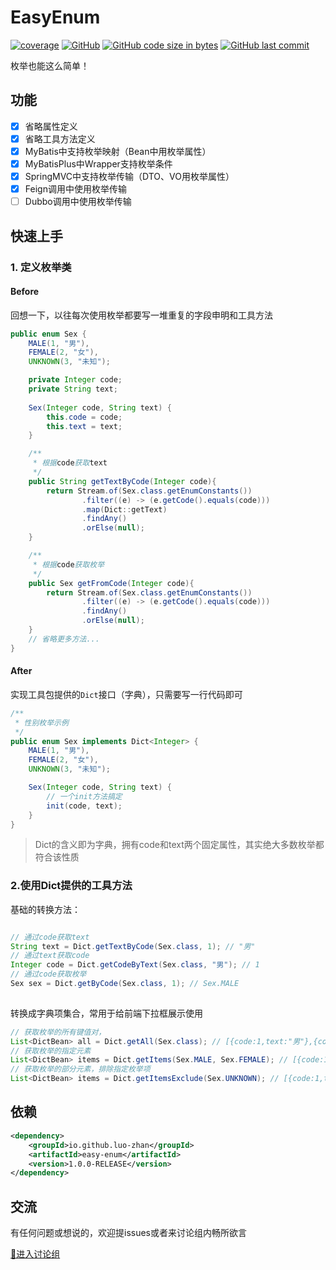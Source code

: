 # EasyEnum
[![coverage](https://img.shields.io/badge/coverage-100%25-red)]()
[![GitHub](https://img.shields.io/github/license/luo-zhan/EasyEnum)](http://opensource.org/licenses/apache-2-0)
[![GitHub code size in bytes](https://img.shields.io/github/languages/code-size/luo-zhan/EasyEnum)]()
[![GitHub last commit](https://img.shields.io/github/last-commit/luo-zhan/EasyEnum?label=Last%20commit)]()

枚举也能这么简单！

## 功能
- [x] 省略属性定义
- [x] 省略工具方法定义
- [x] MyBatis中支持枚举映射（Bean中用枚举属性）
- [x] MyBatisPlus中Wrapper支持枚举条件
- [x] SpringMVC中支持枚举传输（DTO、VO用枚举属性）
- [x] Feign调用中使用枚举传输
- [ ] Dubbo调用中使用枚举传输

## 快速上手

### 1. 定义枚举类
#### Before
回想一下，以往每次使用枚举都要写一堆重复的字段申明和工具方法
```java
public enum Sex {
    MALE(1, "男"),
    FEMALE(2, "女"),
    UNKNOWN(3, "未知");

    private Integer code;
    private String text;
    
    Sex(Integer code, String text) {
        this.code = code;
        this.text = text;
    }

    /**
     * 根据code获取text
     */
    public String getTextByCode(Integer code){
        return Stream.of(Sex.class.getEnumConstants())
                .filter((e) -> (e.getCode().equals(code)))
                .map(Dict::getText)
                .findAny()
                .orElse(null);
    }

    /**
     * 根据code获取枚举
     */
    public Sex getFromCode(Integer code){
        return Stream.of(Sex.class.getEnumConstants())
                .filter((e) -> (e.getCode().equals(code)))
                .findAny()
                .orElse(null);
    }
    // 省略更多方法...
}
```
#### After
实现工具包提供的`Dict`接口（字典），只需要写一行代码即可
```java
/**
 * 性别枚举示例
 */
public enum Sex implements Dict<Integer> {
    MALE(1, "男"),
    FEMALE(2, "女"),
    UNKNOWN(3, "未知");

    Sex(Integer code, String text) {
        // 一个init方法搞定
        init(code, text);
    }
}
```
> Dict的含义即为字典，拥有code和text两个固定属性，其实绝大多数枚举都符合该性质
### 2.使用Dict提供的工具方法
基础的转换方法：
```java

// 通过code获取text
String text = Dict.getTextByCode(Sex.class, 1); // "男"
// 通过text获取code
Integer code = Dict.getCodeByText(Sex.class, "男"); // 1
// 通过code获取枚举
Sex sex = Dict.getByCode(Sex.class, 1); // Sex.MALE
       

```
转换成字典项集合，常用于给前端下拉框展示使用
```java
// 获取枚举的所有键值对，
List<DictBean> all = Dict.getAll(Sex.class); // [{code:1,text:"男"},{code:2,text:"女"},{code:3,text:"未知"}]
// 获取枚举的指定元素
List<DictBean> items = Dict.getItems(Sex.MALE, Sex.FEMALE); // [{code:1,text:"男"},{code:2,text:"女"}]
// 获取枚举的部分元素，排除指定枚举项
List<DictBean> items = Dict.getItemsExclude(Sex.UNKNOWN); // [{code:1,text:"男"},{code:2,text:"女"}]
```

## 依赖
   ```xml
   <dependency>
       <groupId>io.github.luo-zhan</groupId>
       <artifactId>easy-enum</artifactId>
       <version>1.0.0-RELEASE</version>
   </dependency>
   ```

## 交流

有任何问题或想说的，欢迎提issues或者来讨论组内畅所欲言

[💬进入讨论组](https://github.com/luo-zhan/EasyEnum/discussions)
